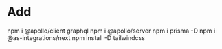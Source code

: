 # Add

npm i @apollo/client graphql
npm i @apollo/server
npm i prisma -D
npm i @as-integrations/next
npm install -D tailwindcss
